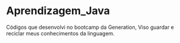 # Aprendizagem_Java
Códigos que desenvolvi no bootcamp da Generation, Viso guardar e reciclar meus conhecimentos da linguagem.
